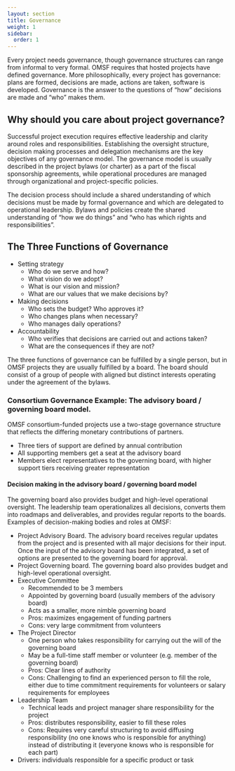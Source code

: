 ```yaml
---
layout: section
title: Governance
weight: 1
sidebar:
  order: 1
---
```

Every project needs governance, though governance structures can range from informal to very formal. OMSF requires that hosted projects have defined governance. More philosophically, every project has governance: plans are formed, decisions are made, actions are taken, software is developed. Governance is the answer to the questions of “how” decisions are made and “who” makes them.

## Why should you care about project governance? 

Successful project execution requires effective leadership and clarity around roles and responsibilities. Establishing the oversight structure, decision making processes and delegation mechanisms are the key objectives of any governance model. The governance model is usually described in the project bylaws (or charter) as a part of the fiscal sponsorship agreements, while operational procedures are managed through organizational and project-specific policies.

The decision process should include a shared understanding of which decisions must be made by formal governance and which are delegated to operational leadership. Bylaws and policies create the shared understanding of “how we do things” and “who has which rights and responsibilities”.

## The Three Functions of Governance
* Setting strategy
  * Who do we serve and how?
  * What vision do we adopt?
  * What is our vision and mission?
  * What are our values that we make decisions by?
* Making decisions
  * Who sets the budget? Who approves it?
  * Who changes plans when necessary?
  * Who manages daily operations?
* Accountability
  * Who verifies that decisions are carried out and actions taken?
  * What are the consequences if they are not?

The three functions of governance can be fulfilled by a single person, but in OMSF projects they are usually fulfilled by a board. The board should consist of a group of people with aligned but distinct interests operating under the agreement of the bylaws.

### Consortium Governance Example: The advisory board / governing board model.

OMSF consortium-funded projects use a two-stage governance structure that reflects the differing monetary contributions of partners.
* Three tiers of support are defined by annual contribution
* All supporting members get a seat at the advisory board
* Members elect representatives to the governing board, with higher support tiers receiving greater representation

#### Decision making in the advisory board / governing board model
 The governing board also provides budget and high-level operational oversight. 
The leadership team operationalizes all decisions, converts them into roadmaps and deliverables, and provides regular reports to the boards. 
Examples of decision-making bodies and roles at OMSF:
* Project Advisory Board. The advisory board receives regular updates from the project and is presented with all major decisions for their input. Once the input of the advisory board has been integrated, a set of options are presented to the governing board for approval.
* Project Governing board. The governing board also provides budget and high-level operational oversight. 
* Executive Committee
  * Recommended to be 3 members
  * Appointed by governing board (usually members of the advisory board)
  * Acts as a smaller, more nimble governing board
  * Pros: maximizes engagement of funding partners
  * Cons: very large commitment from volunteers
* The Project Director
  * One person who takes responsibility for carrying out the will of the governing board
  * May be a full-time staff member or volunteer (e.g. member of the governing board)
  * Pros: Clear lines of authority
  * Cons: Challenging to find an experienced person to fill the role, either due to time commitment requirements for volunteers or salary requirements for employees
* Leadership Team
  * Technical leads and project manager share responsibility for the project
  * Pros: distributes responsibility, easier to fill these roles
  * Cons: Requires very careful structuring to avoid diffusing responsibility (no one knows who is responsible for anything) instead of distributing it (everyone knows who is responsible for each part)
* Drivers: individuals responsible for a specific product or task

